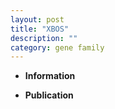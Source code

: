 ```yaml
---
layout: post
title: "XBOS"
description: ""
category: gene family
---
```


* **Information**  

* **Publication**  


